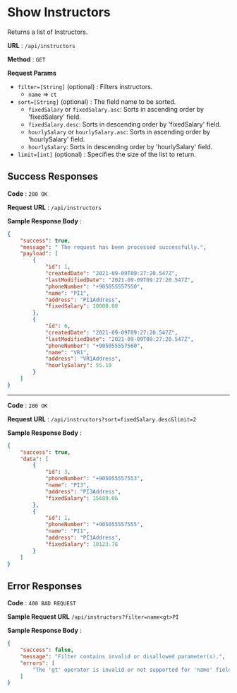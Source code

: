 # Show Instructors

Returns a list of Instructors.

**URL** : `/api/instructors`

**Method** : `GET`

**Request Params**

- `filter=[String]` (optional) : Filters instructors. 
    - `name` => `ct`
- `sort=[String]` (optional) : The field name to be sorted.
    - `fixedSalary` or `fixedSalary.asc`: Sorts in ascending order by 'fixedSalary' field.
    - `fixedSalary.desc`: Sorts in descending order by 'fixedSalary' field.
    - `hourlySalary` or `hourlySalary.asc`: Sorts in ascending order by 'hourlySalary' field.
    - `hourlySalary`: Sorts in descending order by 'hourlySalary' field.
- `limit=[int]` (optional) : Specifies the size of the list to return.

## Success Responses

**Code** : `200 OK`

**Request URL** : `/api/instructors`

**Sample Response Body** :

```json
{
    "success": true,
    "message": " The request has been processed successfully.",
    "payload": [
        {
            "id": 1,
            "createdDate": "2021-09-09T09:27:20.547Z",
            "lastModifiedDate": "2021-09-09T09:27:20.547Z",
            "phoneNumber": "+905055557550",
            "name": "PI1",
            "address": "PI1Address",
            "fixedSalary": 10000.00
        },
        {
            "id": 6,
            "createdDate": "2021-09-09T09:27:20.547Z",
            "lastModifiedDate": "2021-09-09T09:27:20.547Z",
            "phoneNumber": "+905055557560",
            "name": "VR1",
            "address": "VR1Address",
            "hourlySalary": 55.19
        }
    ]
}
```
---

**Code** : `200 OK`

**Request URL** : `/api/instructors?sort=fixedSalary.desc&limit=2`

**Sample Response Body** :

```json
{
    "success": true,
    "data": [
        {
            "id": 3,
            "phoneNumber": "+905055557553",
            "name": "PI3",
            "address": "PI3Address",
            "fixedSalary": 15689.06
        },
        {
            "id": 1,
            "phoneNumber": "+905055557555",
            "name": "PI1",
            "address": "PI1Address",
            "fixedSalary": 10123.78
        }
    ]
}
```

## Error Responses

**Code** : `400 BAD REQUEST`

**Sample Request URL**
`/api/instructors?filter=name<gt>PI`

**Sample Response Body** : 
```json
{
    "success": false,
    "message": "Filter contains invalid or disallowed parameter(s).",
    "errors": [
        "The 'gt' operator is invalid or not supported for 'name' field."
    ]
}
```
